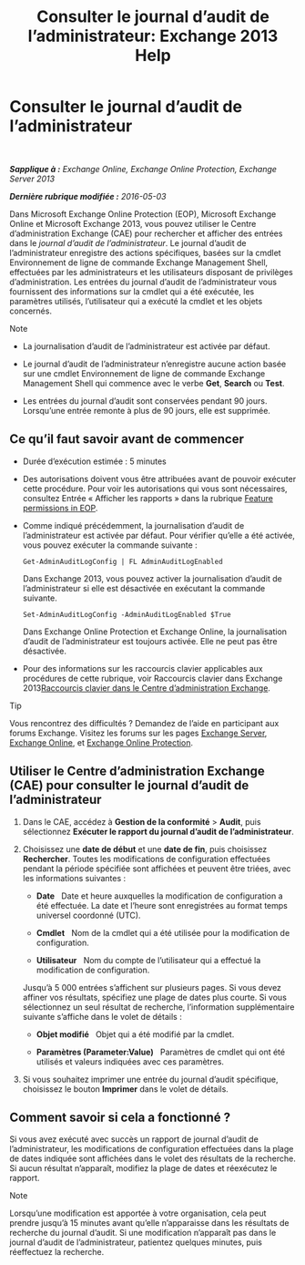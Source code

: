 ﻿---
title: 'Consulter le journal d’audit de l’administrateur: Exchange 2013 Help'
TOCTitle: Consulter le journal d’audit de l’administrateur
ms:assetid: 5c62072a-556d-4fea-9973-d668c6b9fd57
ms:mtpsurl: https://technet.microsoft.com/fr-fr/library/Dn342832(v=EXCHG.150)
ms:contentKeyID: 56269201
ms.date: 05/23/2018
mtps_version: v=EXCHG.150
ms.translationtype: MT
---

# Consulter le journal d’audit de l’administrateur

 

_**Sapplique à :** Exchange Online, Exchange Online Protection, Exchange Server 2013_

_**Dernière rubrique modifiée :** 2016-05-03_

Dans Microsoft Exchange Online Protection (EOP), Microsoft Exchange Online et Microsoft Exchange 2013, vous pouvez utiliser le Centre d’administration Exchange (CAE) pour rechercher et afficher des entrées dans le *journal d’audit de l’administrateur*. Le journal d’audit de l’administrateur enregistre des actions spécifiques, basées sur la cmdlet Environnement de ligne de commande Exchange Management Shell, effectuées par les administrateurs et les utilisateurs disposant de privilèges d’administration. Les entrées du journal d’audit de l’administrateur vous fournissent des informations sur la cmdlet qui a été exécutée, les paramètres utilisés, l’utilisateur qui a exécuté la cmdlet et les objets concernés.

> [!NOTE]
> <ul>
> <li><p>La journalisation d’audit de l’administrateur est activée par défaut.</p></li>
> <li><p>Le journal d’audit de l’administrateur n’enregistre aucune action basée sur une cmdlet Environnement de ligne de commande Exchange Management Shell qui commence avec le verbe <strong>Get</strong>, <strong>Search</strong> ou <strong>Test</strong>.</p></li>
> <li><p>Les entrées du journal d’audit sont conservées pendant 90 jours. Lorsqu’une entrée remonte à plus de 90 jours, elle est supprimée.</p></li></ul>

## Ce qu’il faut savoir avant de commencer

  - Durée d’exécution estimée : 5 minutes

  - Des autorisations doivent vous être attribuées avant de pouvoir exécuter cette procédure. Pour voir les autorisations qui vous sont nécessaires, consultez Entrée « Afficher les rapports » dans la rubrique [Feature permissions in EOP](https://technet.microsoft.com/fr-fr/library/jj723125\(v=exchg.150\)).

  - Comme indiqué précédemment, la journalisation d’audit de l’administrateur est activée par défaut. Pour vérifier qu’elle a été activée, vous pouvez exécuter la commande suivante :
    
        Get-AdminAuditLogConfig | FL AdminAuditLogEnabled
    
    Dans Exchange 2013, vous pouvez activer la journalisation d’audit de l’administrateur si elle est désactivée en exécutant la commande suivante.
    
        Set-AdminAuditLogConfig -AdminAuditLogEnabled $True
    
    Dans Exchange Online Protection et Exchange Online, la journalisation d’audit de l’administrateur est toujours activée. Elle ne peut pas être désactivée.

  - Pour des informations sur les raccourcis clavier applicables aux procédures de cette rubrique, voir Raccourcis clavier dans Exchange 2013[Raccourcis clavier dans le Centre d’administration Exchange](keyboard-shortcuts-in-the-exchange-admin-center-exchange-online-protection-help.md).

> [!TIP]
> Vous rencontrez des difficultés ? Demandez de l’aide en participant aux forums Exchange. Visitez les forums sur les pages <a href="https://go.microsoft.com/fwlink/p/?linkid=60612">Exchange Server</a>, <a href="https://go.microsoft.com/fwlink/p/?linkid=267542">Exchange Online</a>, et <a href="https://go.microsoft.com/fwlink/p/?linkid=285351">Exchange Online Protection</a>.


## Utiliser le Centre d’administration Exchange (CAE) pour consulter le journal d’audit de l’administrateur

1.  Dans le CAE, accédez à **Gestion de la conformité** \> **Audit**, puis sélectionnez **Exécuter le rapport du journal d’audit de l’administrateur**.

2.  Choisissez une **date de début** et une **date de fin**, puis choisissez **Rechercher**. Toutes les modifications de configuration effectuées pendant la période spécifiée sont affichées et peuvent être triées, avec les informations suivantes :
    
      - **Date**   Date et heure auxquelles la modification de configuration a été effectuée. La date et l’heure sont enregistrées au format temps universel coordonné (UTC).
    
      - **Cmdlet**   Nom de la cmdlet qui a été utilisée pour la modification de configuration.
    
      - **Utilisateur**   Nom du compte de l’utilisateur qui a effectué la modification de configuration.
    
    Jusqu’à 5 000 entrées s’affichent sur plusieurs pages. Si vous devez affiner vos résultats, spécifiez une plage de dates plus courte. Si vous sélectionnez un seul résultat de recherche, l’information supplémentaire suivante s’affiche dans le volet de détails :
    
      - **Objet modifié**   Objet qui a été modifié par la cmdlet.
    
      - **Paramètres (Parameter:Value)**   Paramètres de cmdlet qui ont été utilisés et valeurs indiquées avec ces paramètres.

3.  Si vous souhaitez imprimer une entrée du journal d’audit spécifique, choisissez le bouton **Imprimer** dans le volet de détails.

## Comment savoir si cela a fonctionné ?

Si vous avez exécuté avec succès un rapport de journal d’audit de l’administrateur, les modifications de configuration effectuées dans la plage de dates indiquée sont affichées dans le volet des résultats de la recherche. Si aucun résultat n’apparaît, modifiez la plage de dates et réexécutez le rapport.

> [!NOTE]
> Lorsqu’une modification est apportée à votre organisation, cela peut prendre jusqu’à 15 minutes avant qu’elle n’apparaisse dans les résultats de recherche du journal d’audit. Si une modification n’apparaît pas dans le journal d’audit de l’administrateur, patientez quelques minutes, puis réeffectuez la recherche.

